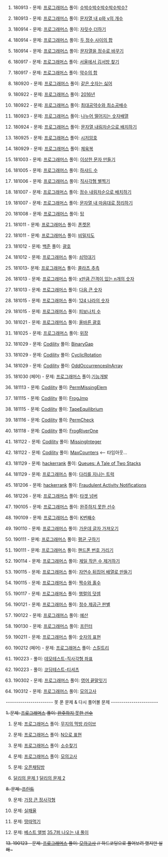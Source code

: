 1. 180913 - 
문제: [프로그래머스](https://programmers.co.kr/learn/courses/30/lessons/12922)
풀이: [수박수박수박수박수박수?](https://gist.github.com/developersoom/940febbf354650982fe376374d6011e5)

2. 180913 - 
문제: [프로그래머스](https://programmers.co.kr/learn/courses/30/lessons/12916)
풀이: [문자열 내 p와 y의 개수](https://gist.github.com/developersoom/b5d3c5a9985427b07d16c7703ae167da)

3. 180914 - 
문제: [프로그래머스](https://programmers.co.kr/learn/courses/30/lessons/12931?language=javascript)
풀이: [자릿수 더하기](https://gist.github.com/developersoom/5b30161544d09a3d478efc8bc8e9ac2b)

4. 180914 - 
문제: [프로그래머스](https://programmers.co.kr/learn/courses/30/lessons/12912?language=javascript)
풀이: [두 정수 사이의 합](https://gist.github.com/developersoom/a84ba0d4192b404cfd2e454f728f01ba)

5. 180914 - 
문제: [프로그래머스](https://programmers.co.kr/learn/courses/30/lessons/12925)
풀이: [문자열을 정수로 바꾸기](https://gist.github.com/developersoom/de556d8ef577a5d98c247293d2ecdf80)

6. 180917 - 
문제: [프로그래머스](https://programmers.co.kr/learn/courses/30/lessons/12919)
풀이: [서울에서 김서방 찾기](https://gist.github.com/developersoom/f4e044ba32ca3dd35cb086441493e3a4)

7. 180917 - 
문제: [프로그래머스](https://programmers.co.kr/learn/courses/30/lessons/12928?language=javascript)
풀이: [약수의 합](https://gist.github.com/developersoom/f717ecd4e753e86ffc649b1db3a63ad1)

8. 180920 - 
문제: [프로그래머스](https://programmers.co.kr/learn/courses/30/lessons/12906)
풀이: [같은 숫자는 싫어](https://gist.github.com/developersoom/3944febcfeb8509aa906af5b308a3e6f)

9. 180922 - 
문제: [프로그래머스](https://programmers.co.kr/learn/courses/30/lessons/12901?language=javascript)
풀이: [2016년](https://gist.github.com/developersoom/b5fabbd75d15c56be943077747edbd3f)

10. 180922 -
문제: [프로그래머스](https://programmers.co.kr/learn/courses/30/lessons/12940?language=javascript)
풀이: [최대공약수와 최소공배수](https://gist.github.com/developersoom/40c8a776b029cafffadca035eaeacc25)

11. 180923 -
문제: [프로그래머스](https://programmers.co.kr/learn/courses/30/lessons/12910?language=javascript)
풀이: [나누어 떨어지는 숫자배열](https://gist.github.com/developersoom/c09d30e18754e72017d2e4da95d9985a)

12. 180924 - 
문제: [프로그래머스](https://programmers.co.kr/learn/courses/30/lessons/12917?language=javascript)
풀이: [문자열 내림차순으로 배치하기](https://gist.github.com/developersoom/4382cac949289543cf75ff7728805e78)

13. 180925 - 
문제: [프로그래머스](https://programmers.co.kr/learn/courses/30/lessons/12926?language=javascript)
풀이: [시저암호](https://gist.github.com/developersoom/70894f94a6e711a8ed11f9794a4dcf8b)

14. 180929 - 
문제: [프로그래머스](https://programmers.co.kr/learn/courses/30/lessons/42862?language=javascript)
풀이: [체육복](https://gist.github.com/developersoom/9f997bd64b5c0d1d1130d740c5db6aae)

15. 181003 - 
문제: [프로그래머스](https://programmers.co.kr/learn/courses/30/lessons/12930?language=javascript)
풀이: [이상한 문자 만들기](https://gist.github.com/developersoom/8ecd5609031388bdd1484e3658aa6387)

16. 181005 - 
문제: [프로그래머스](https://programmers.co.kr/learn/courses/30/lessons/12947)
풀이: [하샤드 수](https://gist.github.com/developersoom/15a9d03bd246a882ea4054f76cce4f7f)

17. 181006 - 
문제: [프로그래머스](https://programmers.co.kr/learn/courses/30/lessons/12969?language=javascript)
풀이: 
[직사각형 별찍기](https://gist.github.com/developersoom/5edb7002bed420f4b1ceb4503cd262cc)

18. 181007 -
문제: [프로그래머스](https://programmers.co.kr/learn/courses/30/lessons/12933?language=javascript)
풀이: [정수 내림차순으로 배치하기](https://gist.github.com/developersoom/70b104a567211191f9e43c47cd3b0925)

19. 181007 - 
문제: [프로그래머스](https://programmers.co.kr/learn/courses/30/lessons/12915?language=javascript)
풀이: [문자열 내 마음대로 정리하기](https://gist.github.com/developersoom/a8b545a2f2c1473d4ab346383fd9aaaf)

20. 181008 -
문제: [프로그래머스](https://programmers.co.kr/learn/courses/30/lessons/42588) 풀이: [탑](https://gist.github.com/developersoom/031ea7be9cdd54d48d605ec4c7e2a6e6) 

21. 181011 - 
문제: [프로그래머스](https://programmers.co.kr/learn/courses/30/lessons/1845) 풀이: [폰켓몬](https://gist.github.com/developersoom/ea5a64ec8e9549d1026f482898da71dc)

22. 181011 -
문제: [프로그래머스](https://programmers.co.kr/learn/courses/30/lessons/17681) 풀이: [비밀지도](https://gist.github.com/developersoom/68525875996913d8254f77f948358402)

23. 181012 - 
문제: [백준](https://www.acmicpc.net/problem/9012) 풀이: [괄호](https://gist.github.com/developersoom/2ad28be52505bb990609914b798c36fd)

24. 181012 -
문제: [프로그래머스](https://programmers.co.kr/learn/courses/30/lessons/42585?language=javascript) 풀이: [쇠막대기](https://gist.github.com/developersoom/6320503428e99e7cecc6db84b42ba337)

25. 181013- 
문제: [프로그래머스](https://programmers.co.kr/learn/courses/30/lessons/12943?language=javascript) 풀이: [콜라츠 추측](https://gist.github.com/developersoom/1a3083d657d63a7c6e96262542ccaac0)

26. 181013 - 
문제: [프로그래머스](https://programmers.co.kr/learn/courses/30/lessons/12954?language=javascript) 풀이: [x만큼 간격이 있는 n개의 숫자](https://gist.github.com/developersoom/318c50f5d9392a58ef078a890bbcf343)

27. 181013 - 
문제: [프로그래머스](https://programmers.co.kr/learn/courses/30/lessons/12911?language=javascript)
풀이: [다음 큰 숫자](https://gist.github.com/developersoom/b9aa162c2f4f26e2eb4f866198a662a0)

28. 181015 - 
문제: [프로그래머스](https://programmers.co.kr/learn/courses/30/lessons/12899?language=javascript) 풀이: [124 나라의 숫자](https://gist.github.com/developersoom/f1bff224d09bd51876e8ce44e92e30b2)

29. 181015 - 
문제: [프로그래머스](https://programmers.co.kr/learn/courses/30/lessons/12945?language=javascript) 풀이: [피보나치 수](https://gist.github.com/developersoom/c88b1343b68911522b9177142ea71fe1)

30. 181021 - 
문제: [프로그래머스](https://programmers.co.kr/learn/courses/30/lessons/12909?language=javascript) 풀이: [올바른 괄호](https://gist.github.com/developersoom/adab19f6603c567600f8a5aaf3e10794)

31. 181025 - 문제: [프로그래머스](https://programmers.co.kr/learn/courses/30/lessons/42578?language=javascript) 풀이: [위장](https://gist.github.com/developersoom/9eede54b1e0208eba52d66cc4901a9dc)

32. 181029 - 문제: [Codility](https://app.codility.com/programmers/lessons/1-iterations/binary_gap/) 풀이: [BinaryGap](https://gist.github.com/developersoom/0c0482849af6cb0a92559a282e4f71b1)

33. 181029 - 문제: [Codility](https://app.codility.com/programmers/lessons/2-arrays/cyclic_rotation/) 풀이: [CyclicRotation](https://gist.github.com/developersoom/9e6c60fd115b716f201c5a17d42eb11a)

34. 181029 - 문제: [Codility](https://app.codility.com/programmers/lessons/2-arrays/odd_occurrences_in_array/) 풀이: [OddOccurrencesInArray](https://gist.github.com/developersoom/7bc533a1fdbc72f4b0fb128203288b2e)

35. 181030 (페어) - 문제: [프로그래머스](https://programmers.co.kr/learn/courses/30/lessons/42586?language=javascript) 풀이:[기능개발](https://gist.github.com/developersoom/acad3b5e323e7acee910e128ed72ac65)

36. 181113 - 문제: [Codility](https://app.codility.com/programmers/lessons/3-time_complexity/perm_missing_elem/) 풀이: [PermMissingElem](https://gist.github.com/developersoom/d053921d9b104119f46700dd3a5d1daf)

37. 181115 - 문제: [Codility](https://app.codility.com/programmers/lessons/3-time_complexity/frog_jmp/) 풀이: [FrogJmp](https://gist.github.com/developersoom/dd3b37516affe96d9e0078a2b37d25f6)

38. 181115 - 문제: [Codility](https://app.codility.com/programmers/lessons/3-time_complexity/tape_equilibrium/) 풀이: [TapeEquilibrium](https://gist.github.com/developersoom/89e244591013687e9a6d9671d2cae2d0)

39. 181116 - 문제: [Codility](https://app.codility.com/programmers/lessons/4-counting_elements/perm_check/) 풀이: [PermCheck](https://gist.github.com/developersoom/630705119de7f83d53e6d56793283dc7)

40. 181118 - 문제: [Codility](https://app.codility.com/programmers/lessons/4-counting_elements/frog_river_one/) 풀이: [FrogRiverOne](https://gist.github.com/developersoom/c2e8ef825e18090eea40389ad9a757f2)

41. 181122 - 문제: [Codility](https://app.codility.com/programmers/lessons/4-counting_elements/missing_integer/) 풀이: [MissingInteger](https://gist.github.com/developersoom/bada45b76962e95c8e61132c042ea750)

42. 181122 - 문제: [Codility](https://app.codility.com/programmers/lessons/4-counting_elements/max_counters/) 풀이: [MaxCounters](https://gist.github.com/developersoom/e9aabc2473544c9fdadfb08f863859bf) <-- 타임아웃... 

43. 181129 - 문제: [hackerrank](https://www.hackerrank.com/challenges/ctci-queue-using-two-stacks/problem?h_l=interview&playlist_slugs%5B%5D=interview-preparation-kit&playlist_slugs%5B%5D=stacks-queues) 풀이: [Queues: A Tale of Two Stacks](https://gist.github.com/developersoom/34154ee6f89e33d83a646a2127b4a867)

44. 181129 - 문제: [프로그래머스](https://programmers.co.kr/learn/courses/30/lessons/42583?language=javascript) 풀이: [다리를 지나는 트럭](https://gist.github.com/developersoom/c88506a137fcba4e967a8df8b3ccad55)

45. 181206 - 문제: [hackerrank](https://www.hackerrank.com/challenges/fraudulent-activity-notifications/problem?h_l=interview&playlist_slugs%5B%5D=interview-preparation-kit&playlist_slugs%5B%5D=sorting) 풀이: [Fraudulent Activity Notifications](https://gist.github.com/developersoom/bd74c6d64713135b9f3edbc8f65c5f44)

46. 181226 - 문제: [프로그래머스](https://programmers.co.kr/learn/courses/30/lessons/43165?language=javascript) 풀이: [타겟 넘버](https://gist.github.com/developersoom/c4724de20b80240c5d747d8e51b07964)

47. 190105 - 문제: [프로그래머스](https://programmers.co.kr/learn/courses/30/lessons/42576)
풀이: [완주하지 못한 선수](https://gist.github.com/developersoom/981929e040b38185f126a46289e67f72)

48. 190109 - 문제: [프로그래머스](https://programmers.co.kr/learn/courses/30/lessons/42748?language=javascript) 풀이: [K번째수](https://gist.github.com/developersoom/0b359f362a2514da29d02e51076fe531)

49. 190110 - 문제: [프로그래머스](https://programmers.co.kr/learn/courses/30/lessons/12903?language=javascript) 풀이: [가운데 글자 가져오기](https://gist.github.com/developersoom/43841a11b04e2093fd3bd3ee880ce7d1)

50. 190111 - 문제: [프로그래머스](https://programmers.co.kr/learn/courses/30/lessons/12944) 풀이: [평균 구하기](https://gist.github.com/developersoom/b9345b5be2f92daeb9a5eceee3fa7623)

51. 190111 - 문제: [프로그래머스](https://programmers.co.kr/learn/courses/30/lessons/12948?language=javascript) 풀이: [핸드폰 번호 가리기](https://gist.github.com/developersoom/73acbf9fe63222ea274f33ae15cb2214)

52. 190114 - 문제: [프로그래머스](https://programmers.co.kr/learn/courses/30/lessons/12935?language=javascript) 풀이: [제일 작은 수 제거하기](https://gist.github.com/developersoom/6f1870f6c672e0f77ad0a7356285ce38)

53. 190115 - 문제: [프로그래머스](https://programmers.co.kr/learn/courses/30/lessons/12932?language=javascript) 풀이: [자연수 뒤집어 배열로 만들기](https://gist.github.com/developersoom/814539412f6f116d3f07214ec485133d)

54. 190115 - 문제: [프로그래머스](https://programmers.co.kr/learn/courses/30/lessons/12937?language=javascript) 풀이: [짝수와 홀수](https://gist.github.com/developersoom/86cc66a07f256a11cc0b71608837c766)

55. 190117 - 문제: [프로그래머스](https://programmers.co.kr/learn/courses/30/lessons/12950?language=javascript) 풀이: [행렬의 덧셈](https://gist.github.com/developersoom/fce306653e1470df26036545128f1595)

56. 190121 - 문제: [프로그래머스](https://programmers.co.kr/learn/courses/30/lessons/12934?language=javascript) 풀이: [정수 제곱근 판별](https://gist.github.com/developersoom/16fd7d4da213a0ec5809b821b07bc62f)

57. 190122 - 문제: [프로그래머스](https://programmers.co.kr/learn/courses/30/lessons/12982?language=javascript) 풀이: [예산](https://gist.github.com/developersoom/fceb7c31b34eccecffa8c335ebb1522f)

58. 190130 - 문제: [프로그래머스](https://programmers.co.kr/learn/courses/30/lessons/42587?language=javascript) 풀이: [프린터](https://gist.github.com/developersoom/7639c731132ca9c60eaf7758a42f9560)

59. 190211 - 문제: [프로그래머스](https://programmers.co.kr/learn/courses/30/lessons/12924?language=javascript) 풀이: [숫자의 표현](https://gist.github.com/developersoom/cd973a06cea8c411a268f34dae1831f6)

60. 190212 (페어) - 문제: [프로그래머스](https://programmers.co.kr/learn/courses/30/lessons/49993?language=javascript) 풀이: [스킬트리](https://gist.github.com/developersoom/81c6e99889e05856fe07ca0f55da8983)

61. 190223 - 풀이: [데모테스트-직사각형 좌표](https://gist.github.com/developersoom/93d42f35942fed8df989b33534082c49)

62. 190223 - 풀이: [코딩테스트-티셔츠](https://gist.github.com/developersoom/50a2957a3b0bd99c8c0f6fb14ab8af4c)

63. 190302 - 문제: [프로그래머스](https://programmers.co.kr/learn/courses/30/lessons/12981?language=javascript) 풀이: [영어 끝말잇기](https://gist.github.com/developersoom/cd0d4ca63f02833187313c8ff56e3c9d)

64. 190312 - 문제: [프로그래머스](https://programmers.co.kr/learn/courses/30/lessons/42840?language=javascript) 풀이: [모의고사](https://gist.github.com/developersoom/5af0217ea4e766442be1b01694395fd3v)

----------------------- 못 푼 문제 & 다시 풀어볼 문제 -----------------------
  
~~1. 문제: [프로그래머스](https://programmers.co.kr/learn/courses/30/lessons/42576)
풀이: [완주하지 못한 선수](https://gist.github.com/developersoom/981929e040b38185f126a46289e67f72)~~

1. 문제: [프로그래머스](https://programmers.co.kr/learn/courses/30/lessons/42891?language=javascript)
풀이: [무지의 먹방 라이브]()

3. 문제: [프로그래머스](https://programmers.co.kr/learn/courses/30/lessons/42895?language=javascript)
풀이: [N으로 표현]()

4. 문제: [프로그래머스](https://programmers.co.kr/learn/courses/30/lessons/12921?language=javascript)
풀이: [소수찾기]()

5. 문제: [프로그래머스](https://programmers.co.kr/learn/courses/30/lessons/42840?language=javascript)
풀이: [모의고사]()

6. 문제: [오픈채팅방](https://programmers.co.kr/learn/courses/30/lessons/42888?language=javascript)

7. [달리의 문제 1](https://repl.it/@bgando/stack-prompt)
[달리의 문제 2](https://repl.it/@bgando/queue-prompt)

~~8. 문제: [프린트](https://programmers.co.kr/learn/courses/30/lessons/42587?language=javascript)~~

9. 문제: [가장 큰 정사각형](https://programmers.co.kr/learn/courses/30/lessons/12905?language=javascript)

10. 문제: [실패율](https://programmers.co.kr/learn/courses/30/lessons/42889?language=javascript)

11. 문제: [땅따먹기](https://programmers.co.kr/learn/courses/30/lessons/12913)

12. 문제: [베스트 앨범](https://programmers.co.kr/learn/courses/30/lessons/42579?language=javascript) [35.7퍼 나오는 내 풀이](https://gist.github.com/developersoom/6e4734bdb8aa826455feafbf861a532b)

~~13. 190123 - 문제: [프로그래머스](https://programmers.co.kr/learn/courses/30/lessons/42840?language=javascript) 풀이: [모의고사](https://gist.github.com/developersoom/26845e1c5fe02812f0ea8871ed3cc738) // 하드코딩으로 풀어보려 했지만 실패~~~

